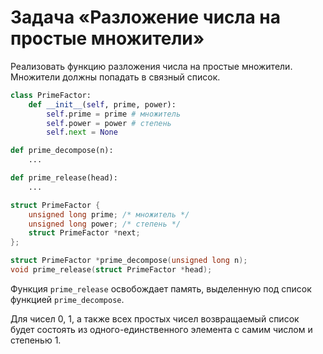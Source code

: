 # Задача «Разложение числа на простые множители»

Реализовать функцию разложения числа на простые множители. Множители должны попадать в связный список.

```python
class PrimeFactor:
    def __init__(self, prime, power):
        self.prime = prime # множитель
        self.power = power # степень
        self.next = None

def prime_decompose(n):
    ...

def prime_release(head):
    ...
```

```c
struct PrimeFactor {
    unsigned long prime; /* множитель */
    unsigned long power; /* степень */
    struct PrimeFactor *next;
};

struct PrimeFactor *prime_decompose(unsigned long n);
void prime_release(struct PrimeFactor *head);
```

Функция `prime_release` освобождает память, выделенную под список функцией `prime_decompose`.

Для чисел $0$, $1$, а также всех простых чисел возвращаемый список будет состоять из одного-единственного элемента с самим числом и степенью $1$.
